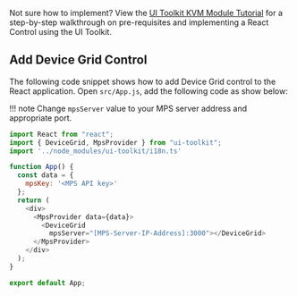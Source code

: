 
Not sure how to implement? View the [UI Toolkit KVM Module Tutorial](../../Tutorials/uitoolkit.md) for a step-by-step walkthrough on pre-requisites and implementing a React Control using the UI Toolkit.


## Add Device Grid Control

The following code snippet shows how to add Device Grid control to the React application.
Open `src/App.js`, add the following code as show below:

!!! note
    Change `mpsServer` value to your MPS server address and appropriate port.

```javascript hl_lines="13"
import React from "react";
import { DeviceGrid, MpsProvider } from "ui-toolkit";
import '../node_modules/ui-toolkit/i18n.ts'

function App() {
  const data = {
    mpsKey: '<MPS API key>'
  };
  return (
    <div>
      <MpsProvider data={data}>
        <DeviceGrid
          mpsServer="[MPS-Server-IP-Address]:3000"></DeviceGrid>
      </MpsProvider>
    </div>
  );
}

export default App;
```